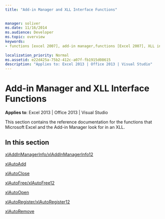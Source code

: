 ```yaml
---
title: "Add-in Manager and XLL Interface Functions"
 
 
manager: soliver
ms.date: 11/16/2014
ms.audience: Developer
ms.topic: overview
keywords:
- functions [excel 2007], add-in manager,functions [Excel 2007], XLL interface
 
localization_priority: Normal
ms.assetid: e22d425a-75b2-412c-a07f-fb1915d08615
description: "Applies to: Excel 2013 | Office 2013 | Visual Studio"
---
```


# Add-in Manager and XLL Interface Functions

**Applies to**: Excel 2013 | Office 2013 | Visual Studio 
  
This section contains the reference documentation for the functions that Microsoft Excel and the Add-in Manager look for in an XLL.
  
## In this section

[xlAddInManagerInfo/xlAddInManagerInfo12](xladdinmanagerinfo-xladdinmanagerinfo12.md)
  
[xlAutoAdd](xlautoadd.md)
  
[xlAutoClose](xlautoclose.md)
  
[xlAutoFree/xlAutoFree12](xlautofree-xlautofree12.md)
  
[xlAutoOpen](xlautoopen.md)
  
[xlAutoRegister/xlAutoRegister12](xlautoregister-xlautoregister12.md)
  
[xlAutoRemove](xlautoremove.md)
  

